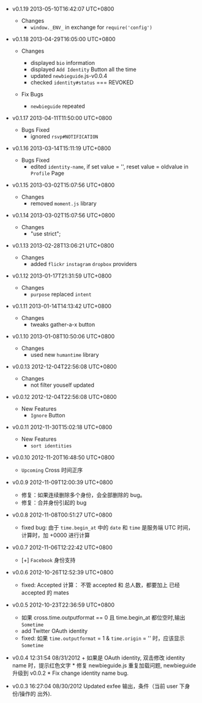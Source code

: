 * v0.1.19 2013-05-10T16:42:07 UTC+0800
  - Changes
    * `window._ENV_` in exchange for `require('config')`

* v0.1.18 2013-04-29T16:05:00 UTC+0800
  - Changes
    * displayed `bio` information
    * displayed `Add Identity` Button all the time
    * updated `newbieguide`.js-v0.0.4
    * checked `identity#status` === REVOKED

  - Fix Bugs
    * `newbieguide` repeated

* v0.1.17 2013-04-11T11:50:00 UTC+0800
  - Bugs Fixed
    * ignored `rsvp#NOTIFICATION`

* v0.1.16 2013-03-14T15:11:19 UTC+0800
  - Bugs Fixed
    * edited `identity-name`, if set value = '', reset value = oldvalue in `Profile` Page

* v0.1.15 2013-03-02T15:07:56 UTC+0800
  - Changes
    * removed `moment.js` library

* v0.1.14 2013-03-02T15:07:56 UTC+0800
  - Changes
    * "use strict";

* v0.1.13 2013-02-28T13:06:21 UTC+0800
  - Changes
    * added `flickr` `instagram` `dropbox` providers

* v0.1.12 2013-01-17T21:31:59 UTC+0800
  - Changes
    * `purpose` replaced `intent`

* v0.1.11 2013-01-14T14:13:42 UTC+0800
  - Changes
    * tweaks gather-a-x button

* v0.1.10 2013-01-08T10:50:06 UTC+0800
  - Changes
    * used new `humantime` library

* v0.0.13 2012-12-04T22:56:08 UTC+0800
  - Changes
    * not filter youself updated

* v0.0.12 2012-12-04T22:56:08 UTC+0800
  - New Features
    * `Ignore` Button

* v0.0.11 2012-11-30T15:02:18 UTC+0800
  - New Features
    * `sort identities`

* v0.0.10 2012-11-20T16:48:50 UTC+0800
  * `Upcoming` Cross 时间正序

* v0.0.9 2012-11-09T12:00:39 UTC+0800
  * 修复：如果连续删除多个身份，会全部删除的 bug。
  * 修复：合并身份引起的 bug

* v0.0.8 2012-11-08T00:51:27 UTC+0800
  * fixed bug: 由于 `time.begin_at` 中的 `date` 和 `time` 是服务端 UTC 时间，
    计算时，加 +0000 进行计算

* v0.0.7 2012-11-06T12:22:42 UTC+0800
  * [+] `Facebook` 身份支持

* v0.0.6 2012-10-26T12:52:39 UTC+0800
  * fixed: Accepted 计算： 不管 accepted 和 总人数，都要加上 已经 accepted 的 mates

* v0.0.5 2012-10-23T22:36:59 UTC+0800
  * 如果 cross.time.outputformat == 0 且 time.begin_at 都位空时,输出 `Sometime`
  * add Twitter OAuth identity
  * fixed: 如果 `time.outputformat` = 1 & `time.origin` = '' 时，应该显示 `Sometime`

* v0.0.4 12:31:54 08/31/2012
  \+ 如果是 OAuth identity, 双击修改 identity name 时，提示红色文字
  \* 修复 newbieguide.js 重复加载问题, newbieguide 升级到 v0.0.2
  \* Fix change identity name bug.

* v0.0.3 16:27:04 08/30/2012
  Updated exfee 输出，条件（当前 user 下身份/操作的 出外).
